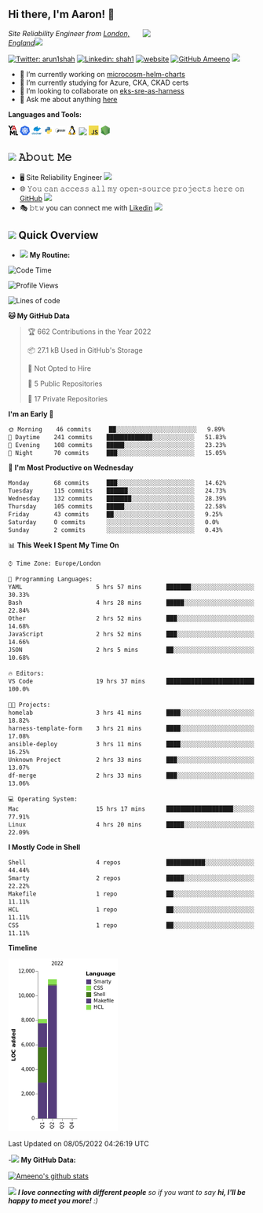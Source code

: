 <h2> Hi there, I'm Aaron!  👋 </h2>
<img align='right' src="https://media.giphy.com/media/M9gbBd9nbDrOTu1Mqx/giphy.gif" width="230">

<p><em>Site Reliability Engineer from <a href="http://london.gov.uk">London, England</a><img src="https://media.giphy.com/media/fYSnHlufseco8Fh93Z/giphy.gif" width="30"></br>
</em></p>


[![Twitter: arun1shah](https://img.shields.io/twitter/follow/Arun1Shah?style=social)](https://twitter.com/arun1shah)
[![Linkedin: shah1](https://img.shields.io/badge/-shah1-blue?style=flat-square&logo=Linkedin&logoColor=white&link=https://www.linkedin.com/in/shah1/)](https://www.linkedin.com/in/shah1/)
[![website](https://img.shields.io/badge/Website-46a2f1.svg?&style=flat-square&logo=Google-Chrome&logoColor=white&link=https://www.ashah.uk/)](https://www.ashah.uk/)
[![GitHub Ameeno](https://img.shields.io/github/followers/ameeno?label=follow&style=social)](https://github.com/ameeno)
![](https://visitor-badge.glitch.me/badge?page_id=ameeno.ameeno)


- 🔭 I’m currently working on [microcosm-helm-charts](https://github.com/ameeno-globality/helm-charts)
- 🌱 I’m currently studying for Azure, CKA, CKAD certs
- 👯 I’m looking to collaborate on [eks-sre-as-harness](https://github.com/ameeno-globality/eks-sre-as-harness)
- 💬 Ask me about anything [here](https://github.com/ameeno-globality/ameeno-globality/issues)

**Languages and Tools:**  

<code><img height="20" src="https://raw.githubusercontent.com/github/explore/80688e429a7d4ef2fca1e82350fe8e3517d3494d/topics/yaml/yaml.png"></code>
<code><img height="20" src="https://raw.githubusercontent.com/github/explore/80688e429a7d4ef2fca1e82350fe8e3517d3494d/topics/kubernetes/kubernetes.png"></code>
<code><img height="20" src="https://raw.githubusercontent.com/github/explore/5c058a388828bb5fde0bcafd4bc867b5bb3f26f3/topics/docker/docker.png"></code>
<code><img height="20" src="https://raw.githubusercontent.com/github/explore/80688e429a7d4ef2fca1e82350fe8e3517d3494d/topics/python/python.png"></code>
<code><img height="20" src="https://raw.githubusercontent.com/github/explore/80688e429a7d4ef2fca1e82350fe8e3517d3494d/topics/bash/bash.png"></code>
<code><img height="20" src="https://raw.githubusercontent.com/github/explore/80688e429a7d4ef2fca1e82350fe8e3517d3494d/topics/linux/linux.png"></code>
<code><img height="20" src="https://raw.githubusercontent.com/github/explore/80688e429a7d4ef2fca1e82350fe8e3517d3494d/topics/helm/helm.png"></code>
<code><img height="20" src="https://raw.githubusercontent.com/github/explore/80688e429a7d4ef2fca1e82350fe8e3517d3494d/topics/javascript/javascript.png"></code>
<code><img height="20" src="https://raw.githubusercontent.com/github/explore/80688e429a7d4ef2fca1e82350fe8e3517d3494d/topics/nodejs/nodejs.png"></code>  


## <img src="https://media.giphy.com/media/VgCDAzcKvsR6OM0uWg/giphy.gif" width="50"> 𝙰𝚋𝚘𝚞𝚝 𝙼𝚎
- 🖥 Site Reliability Engineer <img src="https://media.giphy.com/media/WUlplcMpOCEmTGBtBW/giphy.gif" width="30">
- 🌐 𝚈𝚘𝚞 𝚌𝚊𝚗 𝚊𝚌𝚌𝚎𝚜𝚜 𝚊𝚕𝚕 𝚖𝚢 𝚘𝚙𝚎𝚗-𝚜𝚘𝚞𝚛𝚌𝚎 𝚙𝚛𝚘𝚓𝚎𝚌𝚝𝚜 𝚑𝚎𝚛𝚎 𝚘𝚗 [GitHub](https://github.com/Ameeno) <img src="https://media.giphy.com/media/Y01wot3Bt9Bpdz8xvs/giphy.gif" width="30">
- 🎭 𝚋𝚝𝚠 you can connect me with [Likedin](https://www.linkedin.com/in/shah1/) <img src="https://media.giphy.com/media/HQTYdpx1yhxWpugAi2/giphy.gif" width="30">



## <img src="https://media.giphy.com/media/LPfvhoIwJj0u239wI9/giphy.gif" width="50"> Quick Overview


- <img src="https://media.giphy.com/media/gCWkRsa39liKgD0GLW/giphy.gif" width="50"> **My Routine:** 


<!--START_SECTION:waka-->
![Code Time](http://img.shields.io/badge/Code%20Time-818%20hrs%208%20mins-blue)

![Profile Views](http://img.shields.io/badge/Profile%20Views-0-blue)

![Lines of code](https://img.shields.io/badge/From%20Hello%20World%20I%27ve%20Written-19%20Thousand%20lines%20of%20code-blue)

**🐱 My GitHub Data** 

> 🏆 662 Contributions in the Year 2022
 > 
> 📦 27.1 kB Used in GitHub's Storage 
 > 
> 🚫 Not Opted to Hire
 > 
> 📜 5 Public Repositories 
 > 
> 🔑 17 Private Repositories  
 > 
**I'm an Early 🐤** 

```text
🌞 Morning    46 commits     ██░░░░░░░░░░░░░░░░░░░░░░░   9.89% 
🌆 Daytime    241 commits    █████████████░░░░░░░░░░░░   51.83% 
🌃 Evening    108 commits    █████░░░░░░░░░░░░░░░░░░░░   23.23% 
🌙 Night      70 commits     ███░░░░░░░░░░░░░░░░░░░░░░   15.05%

```
📅 **I'm Most Productive on Wednesday** 

```text
Monday       68 commits     ███░░░░░░░░░░░░░░░░░░░░░░   14.62% 
Tuesday      115 commits    ██████░░░░░░░░░░░░░░░░░░░   24.73% 
Wednesday    132 commits    ███████░░░░░░░░░░░░░░░░░░   28.39% 
Thursday     105 commits    █████░░░░░░░░░░░░░░░░░░░░   22.58% 
Friday       43 commits     ██░░░░░░░░░░░░░░░░░░░░░░░   9.25% 
Saturday     0 commits      ░░░░░░░░░░░░░░░░░░░░░░░░░   0.0% 
Sunday       2 commits      ░░░░░░░░░░░░░░░░░░░░░░░░░   0.43%

```


📊 **This Week I Spent My Time On** 

```text
⌚︎ Time Zone: Europe/London

💬 Programming Languages: 
YAML                     5 hrs 57 mins       ███████░░░░░░░░░░░░░░░░░░   30.33% 
Bash                     4 hrs 28 mins       █████░░░░░░░░░░░░░░░░░░░░   22.84% 
Other                    2 hrs 52 mins       ███░░░░░░░░░░░░░░░░░░░░░░   14.68% 
JavaScript               2 hrs 52 mins       ███░░░░░░░░░░░░░░░░░░░░░░   14.66% 
JSON                     2 hrs 5 mins        ██░░░░░░░░░░░░░░░░░░░░░░░   10.68%

🔥 Editors: 
VS Code                  19 hrs 37 mins      █████████████████████████   100.0%

🐱‍💻 Projects: 
homelab                  3 hrs 41 mins       ████░░░░░░░░░░░░░░░░░░░░░   18.82% 
harness-template-form    3 hrs 21 mins       ████░░░░░░░░░░░░░░░░░░░░░   17.08% 
ansible-deploy           3 hrs 11 mins       ████░░░░░░░░░░░░░░░░░░░░░   16.25% 
Unknown Project          2 hrs 33 mins       ███░░░░░░░░░░░░░░░░░░░░░░   13.07% 
df-merge                 2 hrs 33 mins       ███░░░░░░░░░░░░░░░░░░░░░░   13.06%

💻 Operating System: 
Mac                      15 hrs 17 mins      ███████████████████░░░░░░   77.91% 
Linux                    4 hrs 20 mins       █████░░░░░░░░░░░░░░░░░░░░   22.09%

```

**I Mostly Code in Shell** 

```text
Shell                    4 repos             ███████████░░░░░░░░░░░░░░   44.44% 
Smarty                   2 repos             █████░░░░░░░░░░░░░░░░░░░░   22.22% 
Makefile                 1 repo              ██░░░░░░░░░░░░░░░░░░░░░░░   11.11% 
HCL                      1 repo              ██░░░░░░░░░░░░░░░░░░░░░░░   11.11% 
CSS                      1 repo              ██░░░░░░░░░░░░░░░░░░░░░░░   11.11%

```


**Timeline**

![Chart not found](https://raw.githubusercontent.com/ameeno-globality/ameeno-globality/master/charts/bar_graph.png) 


 Last Updated on 08/05/2022 04:26:19 UTC
<!--END_SECTION:waka-->




-**<img src="https://media.giphy.com/media/jUQHpQ3UjFBfRlQekP/giphy.gif" width="50"> My GitHub Data:** 
<p align=""> 


<a href="#">
  <img align="center" src="https://github-readme-stats-nine-phi-24.vercel.app/api?username=ameeno-globality&show_icons=true&include_all_commits=true&theme=material-palenight&count_private=true&custom_title=In%20the%20last%2012%20months&hide=prs" alt="Ameeno's github stats" />
</a>
 
 
 <img src="https://media.giphy.com/media/LnQjpWaON8nhr21vNW/giphy.gif" width="60"> <em><b>I love connecting with different people</b> so if you want to say <b>hi, I'll be happy to meet you more!</b> :)</em>


<!---
Hey Visitor , Thanks for downloading my readme.md , 
If you like my work , please give a shout out 🥺👉👈
Edit the necessary fields and enjoy!
Happy Customisation!!!
--->

